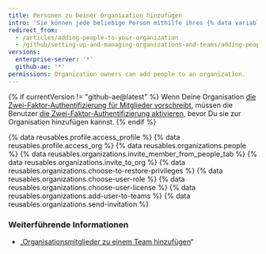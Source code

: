 ```yaml
---
title: Personen zu Deiner Organisation hinzufügen
intro: 'Sie können jede beliebige Person mithilfe ihres {% data variables.product.product_name %}-Benutzernamens oder ihrer E-Mail-Adresse zu einem Mitglied Ihrer Organisation machen.'
redirect_from:
  - /articles/adding-people-to-your-organization
  - /github/setting-up-and-managing-organizations-and-teams/adding-people-to-your-organization
versions:
  enterprise-server: '*'
  github-ae: '*'
permissions: Organization owners can add people to an organization.
---
```


{% if currentVersion != "github-ae@latest" %}
Wenn Deine Organisation [die Zwei-Faktor-Authentifizierung für Mitglieder vorschreibt](/articles/requiring-two-factor-authentication-in-your-organization), müssen die Benutzer [die Zwei-Faktor-Authentifizierung aktivieren](/articles/securing-your-account-with-two-factor-authentication-2fa), bevor Du sie zur Organisation hinzufügen kannst.
{% endif %}

{% data reusables.profile.access_profile %}
{% data reusables.profile.access_org %}
{% data reusables.organizations.people %}
{% data reusables.organizations.invite_member_from_people_tab %}
{% data reusables.organizations.invite_to_org %}
{% data reusables.organizations.choose-to-restore-privileges %}
{% data reusables.organizations.choose-user-role %}
{% data reusables.organizations.choose-user-license %}
{% data reusables.organizations.add-user-to-teams %}
{% data reusables.organizations.send-invitation %}

### Weiterführende Informationen
- „[Organisationsmitglieder zu einem Team hinzufügen](/articles/adding-organization-members-to-a-team)“
